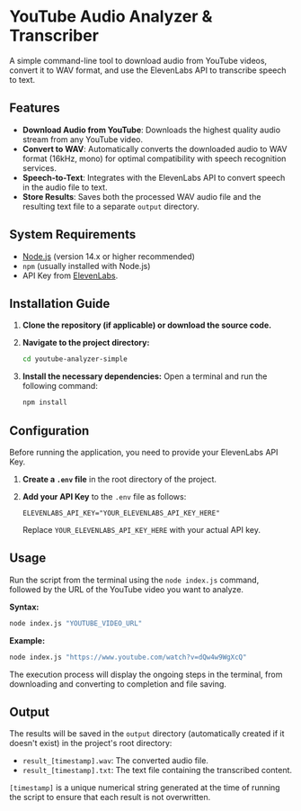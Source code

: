 # YouTube Audio Analyzer & Transcriber

A simple command-line tool to download audio from YouTube videos, convert it to WAV format, and use the ElevenLabs API to transcribe speech to text.

## Features

-   **Download Audio from YouTube**: Downloads the highest quality audio stream from any YouTube video.
-   **Convert to WAV**: Automatically converts the downloaded audio to WAV format (16kHz, mono) for optimal compatibility with speech recognition services.
-   **Speech-to-Text**: Integrates with the ElevenLabs API to convert speech in the audio file to text.
-   **Store Results**: Saves both the processed WAV audio file and the resulting text file to a separate `output` directory.

## System Requirements

-   [Node.js](https://nodejs.org/) (version 14.x or higher recommended)
-   `npm` (usually installed with Node.js)
-   API Key from [ElevenLabs](https://elevenlabs.io/).

## Installation Guide

1.  **Clone the repository (if applicable) or download the source code.**

2.  **Navigate to the project directory:**
    ```sh
    cd youtube-analyzer-simple
    ```

3.  **Install the necessary dependencies:**
    Open a terminal and run the following command:
    ```sh
    npm install
    ```

## Configuration

Before running the application, you need to provide your ElevenLabs API Key.

1.  **Create a `.env` file** in the root directory of the project.

2.  **Add your API Key** to the `.env` file as follows:
    ```
    ELEVENLABS_API_KEY="YOUR_ELEVENLABS_API_KEY_HERE"
    ```
    Replace `YOUR_ELEVENLABS_API_KEY_HERE` with your actual API key.

## Usage

Run the script from the terminal using the `node index.js` command, followed by the URL of the YouTube video you want to analyze.

**Syntax:**
```sh
node index.js "YOUTUBE_VIDEO_URL"
```

**Example:**
```sh
node index.js "https://www.youtube.com/watch?v=dQw4w9WgXcQ"
```

The execution process will display the ongoing steps in the terminal, from downloading and converting to completion and file saving.

## Output

The results will be saved in the `output` directory (automatically created if it doesn't exist) in the project's root directory:

-   `result_[timestamp].wav`: The converted audio file.
-   `result_[timestamp].txt`: The text file containing the transcribed content.

`[timestamp]` is a unique numerical string generated at the time of running the script to ensure that each result is not overwritten.
